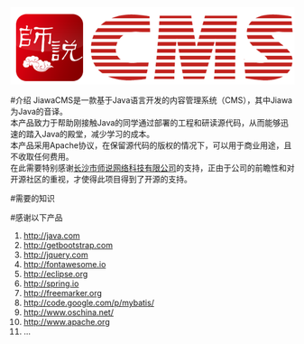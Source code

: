 ![师说CMS](/src/main/webapp/images/shishuo_cms.png "师说CMS")

#介绍
JiawaCMS是一款基于Java语言开发的内容管理系统（CMS），其中Jiawa为Java的音译。<br />
本产品致力于帮助刚接触Java的同学通过部署的工程和研读源代码，从而能够迅速的踏入Java的殿堂，减少学习的成本。<br />
本产品采用Apache协议，在保留源代码的版权的情况下，可以用于商业用途，且不收取任何费用。<br />
在此需要特别感谢[长沙市师说网络科技有限公司](http://www.shishuo.com)的支持，正由于公司的前瞻性和对开源社区的重视，才使得此项目得到了开源的支持。<br />

#需要的知识


#感谢以下产品
1. http://java.com <br />
2. http://getbootstrap.com <br />
3. http://jquery.com <br />
4. http://fontawesome.io <br />
5. http://eclipse.org <br />
6. http://spring.io <br />
7. http://freemarker.org <br />
8. http://code.google.com/p/mybatis/ <br />
9. http://www.oschina.net/ <br />
10. http://www.apache.org <br />
11. ...